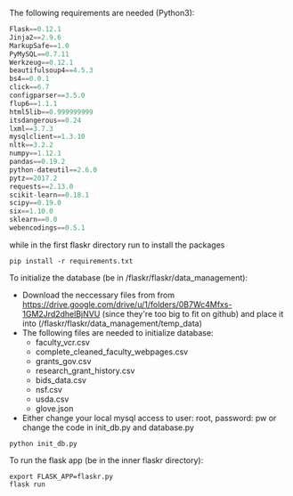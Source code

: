 The following requirements are needed (Python3):

```python
Flask==0.12.1
Jinja2==2.9.6
MarkupSafe==1.0
PyMySQL==0.7.11
Werkzeug==0.12.1
beautifulsoup4==4.5.3
bs4==0.0.1
click==6.7
configparser==3.5.0
flup6==1.1.1
html5lib==0.999999999
itsdangerous==0.24
lxml==3.7.3
mysqlclient==1.3.10
nltk==3.2.2
numpy==1.12.1
pandas==0.19.2
python-dateutil==2.6.0
pytz==2017.2
requests==2.13.0
scikit-learn==0.18.1
scipy==0.19.0
six==1.10.0
sklearn==0.0
webencodings==0.5.1
```

while in the first flaskr directory run to install the packages
```
pip install -r requirements.txt
```


To initialize the database (be in /flaskr/flaskr/data_management):

- Download the neccessary files from from https://drive.google.com/drive/u/1/folders/0B7Wc4Mfxs-1GM2Jrd2dhelBjNVU (since they're too big to fit on github) and place it into (/flaskr/flaskr/data_management/temp_data)
- The following files are needed to initialize database:
    - faculty_vcr.csv
    - complete_cleaned_faculty_webpages.csv
    - grants_gov.csv
    - research_grant_history.csv
    - bids_data.csv
    - nsf.csv
    - usda.csv
    - glove.json
- Either change your local mysql access to user: root, password: pw or change the code in init_db.py and database.py

```
python init_db.py
```

To run the flask app (be in the inner flaskr directory):
```
export FLASK_APP=flaskr.py
flask run
```
